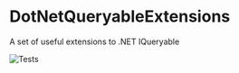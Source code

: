 # DotNetQueryableExtensions
A set of useful extensions to .NET IQueryable

![Tests](https://github.com/dbissari/DotNetQueryableExtensions/workflows/Tests/badge.svg)
